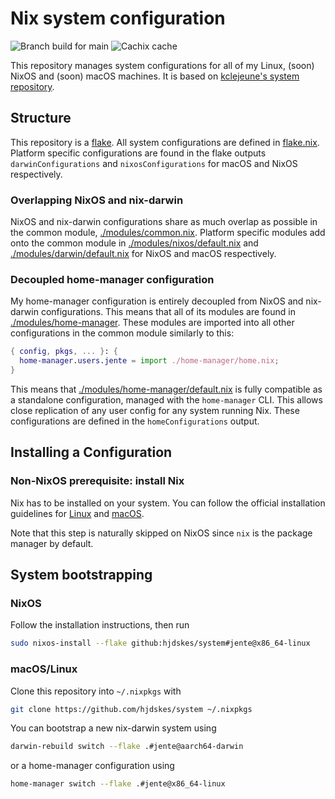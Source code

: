 # Nix system configuration

![Branch build for main](https://github.com/hjdskes/system/actions/workflows/branch.yml/badge.svg?branch=main) ![Cachix cache](https://github.com/hjdskes/system/actions/workflows/cachix.yml/badge.svg)


This repository manages system configurations for all of my Linux, (soon) NixOS and (soon) macOS machines.
It is based on [kclejeune's system repository](https://github.com/kclejeune/system).

## Structure

This repository is a [flake](https://nixos.wiki/wiki/Flakes). All system configurations are defined
in [flake.nix](./flake.nix). Platform specific configurations are found in the flake outputs
`darwinConfigurations` and `nixosConfigurations` for macOS and NixOS respectively.

### Overlapping NixOS and nix-darwin

NixOS and nix-darwin configurations share as much overlap as possible in the common module, [./modules/common.nix](./modules/common.nix).
Platform specific modules add onto the common module in [./modules/nixos/default.nix](./modules/nixos/default.nix) and [./modules/darwin/default.nix](./modules/darwin/default.nix) for NixOS and macOS respectively.

### Decoupled home-manager configuration

My home-manager configuration is entirely decoupled from NixOS and nix-darwin configurations.
This means that all of its modules are found in [./modules/home-manager](./modules/home-manager).
These modules are imported into all other configurations in the common module similarly to this:

```nix
{ config, pkgs, ... }: {
  home-manager.users.jente = import ./home-manager/home.nix;
}
```

This means that [./modules/home-manager/default.nix](./modules/home-manager/default.nix) is fully compatible as a standalone configuration, managed with the `home-manager` CLI.
This allows close replication of any user config for any system running Nix. These configurations are defined in the `homeConfigurations` output.

## Installing a Configuration

### Non-NixOS prerequisite: install Nix

Nix has to be installed on your system. You can follow the official installation guidelines for [Linux](https://nixos.org/download.html#nix-install-linux) and [macOS](https://nixos.org/download.html#nix-install-macos).

Note that this step is naturally skipped on NixOS since `nix` is the package manager by default.

## System bootstrapping

### NixOS

Follow the installation instructions, then run

```bash
sudo nixos-install --flake github:hjdskes/system#jente@x86_64-linux
```

### macOS/Linux

Clone this repository into `~/.nixpkgs` with

```bash
git clone https://github.com/hjdskes/system ~/.nixpkgs
```

You can bootstrap a new nix-darwin system using

```bash
darwin-rebuild switch --flake .#jente@aarch64-darwin
```

or a home-manager configuration using

```bash
home-manager switch --flake .#jente@x86_64-linux
```
